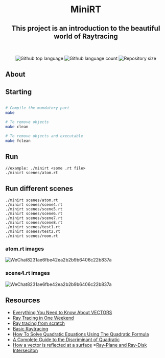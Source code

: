 <h1 align="center">  MiniRT </h1>

<h2 align="center">This project is an introduction to the beautiful world of Raytracing</h2>
<br>
<p align="center">
<p align="center">

  <img alt="Github top language" src="https://img.shields.io/github/languages/top/yixin1230/Minishell?color=3de069">

  <img alt="Github language count" src="https://img.shields.io/github/languages/count/yixin1230/Minishell?color=3de069">

  <img alt="Repository size" src="https://img.shields.io/github/repo-size/yixin1230/Minishell?color=3de069">


</p>

## About


## Starting
```bash

# Compile the mandatory part
make

# To remove objects
make clean

# To remove objects and executable
make fclean
```

## Run
```
//example: ./minirt <some .rt file>
./minirt scenes/atom.rt
```
## Run different scenes
```
./minirt scenes/atom.rt
./minirt scenes/scene4.rt
./minirt scenes/scene5.rt
./minirt scenes/scene6.rt
./minirt scenes/scene7.rt
./minirt scenes/scene8.rt
./minirt scenes/test1.rt
./minirt scenes/test2.rt
./minirt scenes/room.rt
```
### atom.rt images
![WeChat8231ae6fbe42ea2b2b9b6406c22b837a](https://github.com/yixin1230/MiniRT/assets/100164159/1ba88855-388d-4a66-9724-18137500049a)
### scene4.rt images
![WeChat8231ae6fbe42ea2b2b9b6406c22b837a](https://github.com/yixin1230/MiniRT/assets/100164159/dff7491d-2691-4d53-b6a1-a70af6a8753d)

## Resources
* [Everything You Need to Know About VECTORS](https://www.youtube.com/watch?v=Ej3ZVxljJfo)
* [Ray Tracing in One Weekend](https://raytracing.github.io/books/RayTracingInOneWeekend.html)
* [Ray tracing from scratch](https://www.youtube.com/watch?v=JN5yUrJPThI&list=PL3WoIG-PLjSt54LvzY2SuBQDl-cXa11Tm)
* [Basic Raytracing](https://www.gabrielgambetta.com/computer-graphics-from-scratch/02-basic-raytracing.html)
* [How To Solve Quadratic Equations Using The Quadratic Formula](https://www.youtube.com/watch?v=IlNAJl36-10)
* [A Complete Guide to the Discriminant of Quadratic](https://mathsathome.com/the-discriminant-quadratic/)
* [How a vector is reflected at a surface](http://www.sunshine2k.de/articles/coding/vectorreflection/vectorreflection.html#:~:text=Reflection%20in%20a%20nutshell%3A&text=The%20formula%20w%20%3D%20v%20%2D%202,not%20a%20point%20in%20space)
*[Ray-Plane and Ray-Disk Interseciton](https://www.scratchapixel.com/lessons/3d-basic-rendering/minimal-ray-tracer-rendering-simple-shapes/ray-plane-and-ray-disk-intersection.html)

